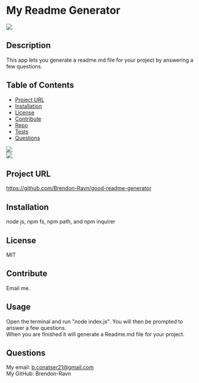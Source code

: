 
# My Readme Generator
  ![](https://img.shields.io/badge/license-MIT-blue.svg)
## Description
  This app lets you generate a readme.md file for your project by answering a few questions.

## Table of Contents

* [Project URL](#project-url)
* [Installation](#installation)
* [License](#license)
* [Contribute](#contribute)
* [Repo](#repo-info)
* [Tests](#test)
* [Questions](#questions)

![](./utils/readme1.gif)
<br />
![](./utils/readme2.gif)

## Project URL
  https://github.com/Brendon-Ravn/good-readme-generator
  <br />
## Installation 
  node js, npm fs, npm path, and npm inquirer
  <br />
## License 
  MIT
  <br />
## Contribute
   Email me.
  <br />
## Usage
  Open the terminal and run "node index.js". You will then be prompted to answer a few questions.<br />
  When you are finished it will generate a Readme.md file for your project.
  <br />
## Questions
  My email: b.conatser21@gmail.com
  <br />
  My GitHub: Brendon-Ravn
